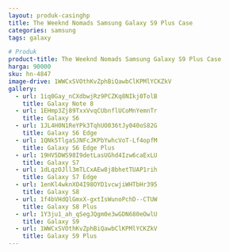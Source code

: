 ```yaml
---
layout: produk-casinghp
title: The Weeknd Nomads Samsung Galaxy S9 Plus Case
categories: samsung
tags: galaxy

# Produk
product-title: The Weeknd Nomads Samsung Galaxy S9 Plus Case
harga: 90000
sku: hn-4847
image-drive: 1WWCxSVOthKvZphBiQawbClKPMlYCKZkV
gallery:
  - url: 1iq0Gay_nCXdbwjRz9PCZKq8NIkj0TolB
    title: Galaxy Note 8
  - url: 1EHmp3Zj89TxxVvqCUbnflUCoMnYemnTr
    title: Galaxy S6
  - url: 1JL4H0N1ReYPk3TqhUO036tJy040oS82G
    title: Galaxy S6 Edge
  - url: 1QNk5TlgaSJNFcJKPbYwhcVoT-Lf4opfM
    title: Galaxy S6 Edge Plus
  - url: 19HV5DWS98I9detLasUGhd4Izw6caExLU
    title: Galaxy S7
  - url: 1dLqzOJll3mTLCxAEw8j8bhetTUAP1rih
    title: Galaxy S7 Edge
  - url: 1enKl4wknXO4I98OYD1vcwjiWHTbHr395
    title: Galaxy S8
  - url: 1f4bVHdQlGmxX-gxtIsWunoPchD--CTUW
    title: Galaxy S8 Plus
  - url: 1Y3ju1_ah_qSegJQgm0e3wGDN680eOwlU
    title: Galaxy S9
  - url: 1WWCxSVOthKvZphBiQawbClKPMlYCKZkV
    title: Galaxy S9 Plus
---
```

